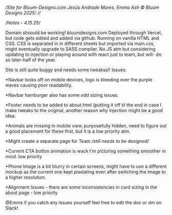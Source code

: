 */Site for Bluum-Designs.com
Jesús Andrade Mares, Emma Ash
© Bluum Designs 2025/*
*//*

*/Notes - 4.15.25/*

Domain shoould be working! bluumdesigns.com Deployed through Vercel, but code gets edited and added via github.
Running on vanilla HTML and CSS. CSS is separated in in different sheets but imported via main.css,
might eventually upgrade to SASS compiler. 
No JS atm but considering updating to injection or playing around with react just to learn, but will-
do so later-half of the year.

Site is still quite buggy and needs some tweakss!!
Issues:

*Navbar looks off on mobile devices, logo is bleeding over the purple waves causing poor readability.

*Navbar hamburger also has some odd sizing issues.

*Footer needs to be added to about.html (putting it off til the end in case I make tweaks to the original, another reason why
injection might be a good idea.

*Animals are missing in mobile view, purposefully hidden, need to figure out a good placement for these first, but it is a low priority atm.


*Might create a separate page for Team */still needs to be designed/*

*Current CTA button animation is wack I'm picturing something smoother in mind. low priority 

*Phone Image is a bit blurry in certain screens, might have to use a different mockup as the current one kept pixelating even after switching the image to a higher resolution.

*Alignment Issues - there are some inconsistencies in card sizing in the about page - low priority  

@Emms if you catch any issues yourself feel free to edit the doc or dm on Slack!
